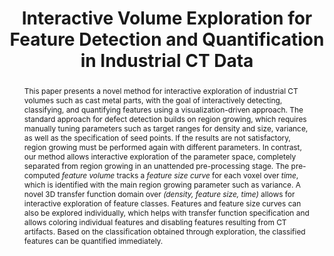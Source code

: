 ---
layout: publication
title: "Interactive Volume Exploration for Feature Detection and Quantification in Industrial CT Data"
key: 2008_vis
type: article
shortname: 
image: 2008_vis.png
image_large: 2008_vis_teaser.png
image_preview: 2008_vis.png

authors:
- hadwiger
- Laura Fritz
- Christof Rezk-Salama
- hollt
- Georg Geier
- Thomas Pabel

journal: IEEE Transactions on Visualization and Computer Graphics (Proceedings of IEEE SciVis)
jourunal-short: IEEE SciVis 
page_start: 1507
page_end: 1514
volume: 14
issue: 6
year: 2008
award: 

doi: 10.1109/TVCG.2008.147
pdf: 2008_vis.pdf
poster:
video:

code:

abstract: "This paper presents a novel method for interactive exploration of industrial CT volumes such as cast metal parts, with the goal of interactively detecting, classifying, and quantifying features using a visualization-driven approach. The standard approach for defect detection builds on region growing, which requires manually tuning parameters such as target ranges for density and size, variance, as well as the specification of seed points. If the results are not satisfactory, region growing must be performed again with different parameters. In contrast, our method allows interactive exploration of the parameter space, completely separated from region growing in an unattended pre-processing stage. The pre-computed *feature volume* tracks a *feature size curve* for each voxel over *time*, which is identified with the main region growing parameter such as variance. A novel 3D transfer function domain over *(density, feature size, time)* allows for interactive exploration of feature classes. Features and feature size curves can also be explored individually, which helps with transfer function specification and allows coloring individual features and disabling features resulting from CT artifacts. Based on the classification obtained through exploration, the classified features can be quantified immediately."

---